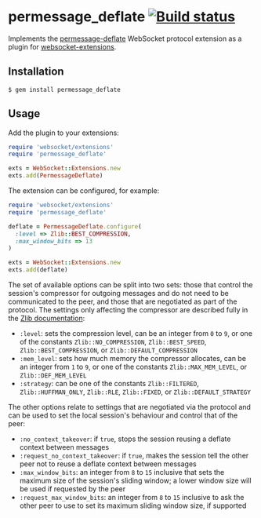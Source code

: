 # permessage_deflate [![Build status](https://secure.travis-ci.org/faye/permessage-deflate-ruby.svg)](http://travis-ci.org/faye/permessage-deflate-ruby)

Implements the
[permessage-deflate](https://tools.ietf.org/html/draft-ietf-hybi-permessage-compression)
WebSocket protocol extension as a plugin for
[websocket-extensions](https://github.com/faye/websocket-extensions-ruby).

## Installation

```
$ gem install permessage_deflate
```

## Usage

Add the plugin to your extensions:

```rb
require 'websocket/extensions'
require 'permessage_deflate'

exts = WebSocket::Extensions.new
exts.add(PermessageDeflate)
```

The extension can be configured, for example:

```rb
require 'websocket/extensions'
require 'permessage_deflate'

deflate = PermessageDeflate.configure(
  :level => Zlib::BEST_COMPRESSION,
  :max_window_bits => 13
)

exts = WebSocket::Extensions.new
exts.add(deflate)
```

The set of available options can be split into two sets: those that control the
session's compressor for outgoing messages and do not need to be communicated to
the peer, and those that are negotiated as part of the protocol. The settings
only affecting the compressor are described fully in the [Zlib
documentation](http://ruby-doc.org/stdlib-2.1.0/libdoc/zlib/rdoc/Zlib/Deflate.html#method-c-new):

- `:level`: sets the compression level, can be an integer from `0` to `9`, or
  one of the constants `Zlib::NO_COMPRESSION`, `Zlib::BEST_SPEED`,
  `Zlib::BEST_COMPRESSION`, or `Zlib::DEFAULT_COMPRESSION`
- `:mem_level`: sets how much memory the compressor allocates, can be an integer
  from `1` to `9`, or one of the constants `Zlib::MAX_MEM_LEVEL`, or
  `Zlib::DEF_MEM_LEVEL`
- `:strategy`: can be one of the constants `Zlib::FILTERED`,
  `Zlib::HUFFMAN_ONLY`, `Zlib::RLE`, `Zlib::FIXED`, or `Zlib::DEFAULT_STRATEGY`

The other options relate to settings that are negotiated via the protocol and
can be used to set the local session's behaviour and control that of the peer:

- `:no_context_takeover`: if `true`, stops the session reusing a deflate context
  between messages
- `:request_no_context_takeover`: if `true`, makes the session tell the other
  peer not to reuse a deflate context between messages
- `:max_window_bits`: an integer from `8` to `15` inclusive that sets the
  maximum size of the session's sliding window; a lower window size will be used
  if requested by the peer
- `:request_max_window_bits`: an integer from `8` to `15` inclusive to ask the
  other peer to use to set its maximum sliding window size, if supported
